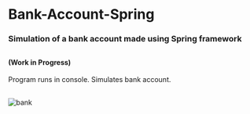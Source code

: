 # Bank-Account-Spring
### Simulation of a bank account made using Spring framework
##
#### (Work in Progress)
Program runs in console. Simulates bank account.
##
![bank](https://user-images.githubusercontent.com/32308481/37879959-514d264a-3081-11e8-8824-9cb12aa50307.gif)
